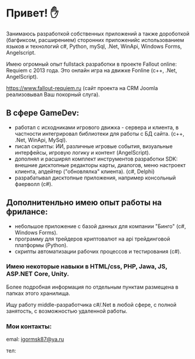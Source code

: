 # Привет! :raised_hand:

Занимаюсь разработкой собственных приложений а также дороботкой (багфиксом, расширением) сторонних приложенийс использованием языков и технологий c#, Python, mySql, .Net, WinApi, Windows Forms, Angelscript.

Имею огромный опыт fullstack разработки в проекте Fallout online: Requiem с 2013 года. Это онлайн игра на движке Fonline (c++, .Net, AngelScript). 

https://www.fallout-requiem.ru 
(сайт проекта на CRM Joomla реализовывал Ваш покорный слуга).

## В сфере GameDev: ##
 - работал с исходниками игрового движка - сервера и клиента, в частности интегрировал библиотеки для работы с БД сайта. (c++, .Net, WinApi, MySql).
 - писал скрипты: ИИ, различные игровые события, визуальные интерфейсы, игровую логику и контент (AngelScript).
 - дополнял и расширял комплект инструментов разработки SDK: внешние дисктопные редакторы карты, диалогов, меню настроект клиента, апдейтер ("обновлялка" клиента). (c#, Delphi) 
 - разрабатывал дисктопные приложения, например консольный фаерволл (c#).

## Дополнитенльно имею опыт работы на фрилансе: ##
 - небольшое приложение с базой данных для компании "Бинго" (c#, Windows Forms).
 - программу для трейдеров криптовалют на api трейдинговой платформы (Python).
 - скрипты автоматизации рабочих процессов и тестирования (c#).

### Имею некоторые навыки в HTML/css, PHP, Jawa, JS, ASP.NET Core, Unity. ###

Более подробная информация по отдельным пунктам размещена в папках этого хранилища.

Ищу работу middle-разработчика c#/.Net в любой сфере, с полной занятость, с возможностью удаленной работы.


### Мои контакты: ###

emal: igormsk87@ya.ru

тел: 
